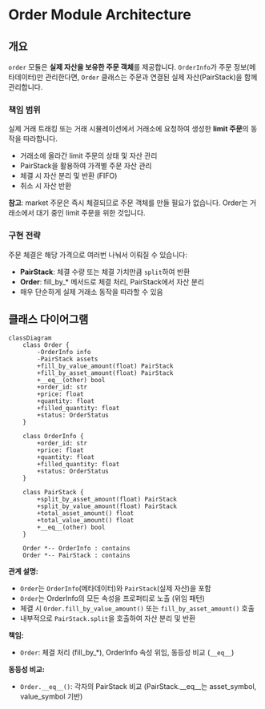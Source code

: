 # Order Module Architecture

## 개요

`order` 모듈은 **실제 자산을 보유한 주문 객체**를 제공합니다. `OrderInfo`가 주문 정보(메타데이터)만 관리한다면, `Order` 클래스는 주문과 연결된 실제 자산(PairStack)을 함께 관리합니다.

### 책임 범위

실제 거래 트래킹 또는 거래 시뮬레이션에서 거래소에 요청하여 생성한 **limit 주문**의 동작을 따라합니다.

- 거래소에 올라간 limit 주문의 상태 및 자산 관리
- PairStack을 활용하여 가격별 주문 자산 관리
- 체결 시 자산 분리 및 반환 (FIFO)
- 취소 시 자산 반환

**참고**: market 주문은 즉시 체결되므로 주문 객체를 만들 필요가 없습니다. Order는 거래소에서 대기 중인 limit 주문을 위한 것입니다.

### 구현 전략

주문 체결은 해당 가격으로 여러번 나눠서 이뤄질 수 있습니다:
- **PairStack**: 체결 수량 또는 체결 가치만큼 `split`하여 반환
- **Order**: fill_by_* 메서드로 체결 처리, PairStack에서 자산 분리
- 매우 단순하게 실제 거래소 동작을 따라할 수 있음

## 클래스 다이어그램

```mermaid
classDiagram
    class Order {
        -OrderInfo info
        -PairStack assets
        +fill_by_value_amount(float) PairStack
        +fill_by_asset_amount(float) PairStack
        +__eq__(other) bool
        +order_id: str
        +price: float
        +quantity: float
        +filled_quantity: float
        +status: OrderStatus
    }

    class OrderInfo {
        +order_id: str
        +price: float
        +quantity: float
        +filled_quantity: float
        +status: OrderStatus
    }

    class PairStack {
        +split_by_asset_amount(float) PairStack
        +split_by_value_amount(float) PairStack
        +total_asset_amount() float
        +total_value_amount() float
        +__eq__(other) bool
    }

    Order *-- OrderInfo : contains
    Order *-- PairStack : contains
```

**관계 설명:**
- `Order`는 `OrderInfo`(메타데이터)와 `PairStack`(실제 자산)을 포함
- `Order`는 OrderInfo의 모든 속성을 프로퍼티로 노출 (위임 패턴)
- 체결 시 `Order.fill_by_value_amount()` 또는 `fill_by_asset_amount()` 호출
- 내부적으로 `PairStack.split`을 호출하여 자산 분리 및 반환

**책임:**
- `Order`: 체결 처리 (fill_by_*), OrderInfo 속성 위임, 동등성 비교 (`__eq__`)

**동등성 비교:**
- `Order.__eq__()`: 각자의 PairStack 비교 (PairStack.__eq__는 asset_symbol, value_symbol 기반)
